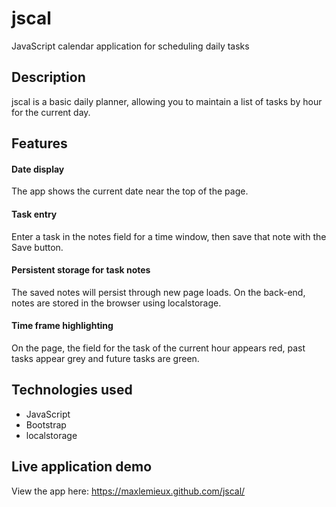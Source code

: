 # jscal
JavaScript calendar application for scheduling daily tasks

## Description
jscal is a basic daily planner, allowing you to maintain a list of tasks by hour for the current day. 

## Features

#### Date display
The app shows the current date near the top of the page.

#### Task entry
Enter a task in the notes field for a time window, then save that note with the Save button. 

#### Persistent storage for task notes
The saved notes will persist through new page loads. On the back-end, notes are stored in the browser using localstorage.

#### Time frame highlighting
On the page, the field for the task of the current hour appears red, past tasks appear grey and future tasks are green.

## Technologies used
* JavaScript
* Bootstrap
* localstorage

## Live application demo
View the app here:
https://maxlemieux.github.com/jscal/